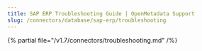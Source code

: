 ```yaml
---
title: SAP ERP Troubleshooting Guide | OpenMetadata Support
slug: /connectors/database/sap-erp/troubleshooting
---
```


{% partial file="/v1.7/connectors/troubleshooting.md" /%}
